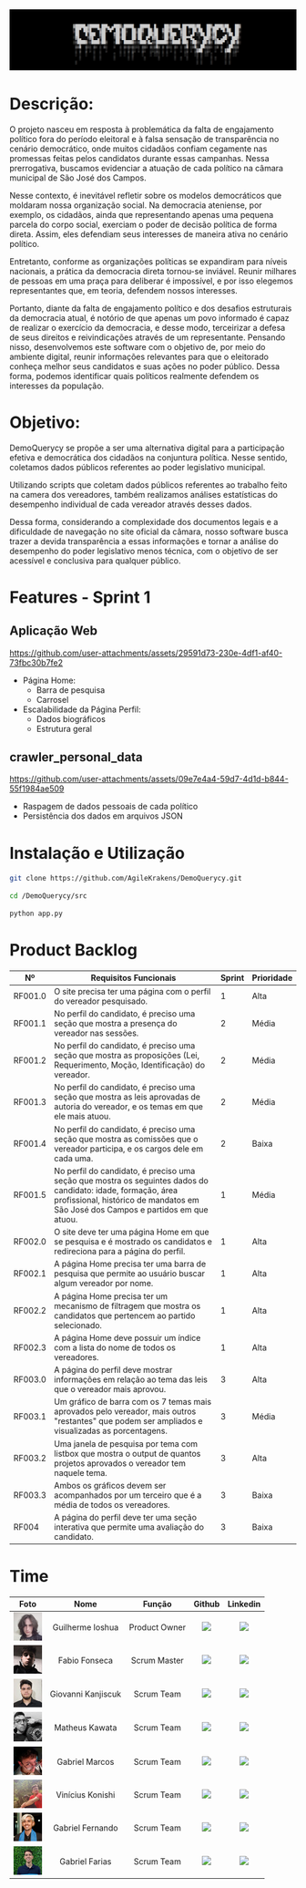 <img src="assets/demoquerycy_logo.png">

# Descrição:
O projeto nasceu em resposta à problemática da falta de engajamento político fora do período eleitoral e à falsa sensação de transparência no cenário democrático, onde muitos cidadãos confiam cegamente nas promessas feitas pelos candidatos durante essas campanhas. Nessa prerrogativa, buscamos evidenciar a atuação de cada político na câmara municipal de São José dos Campos.

Nesse contexto, é inevitável refletir sobre os modelos democráticos que moldaram nossa organização social. Na democracia ateniense, por exemplo, os cidadãos, ainda que representando apenas uma pequena parcela do corpo social, exerciam o poder de decisão política de forma direta. Assim, eles defendiam seus interesses de maneira ativa no cenário político.

Entretanto, conforme as organizações políticas se expandiram para níveis nacionais, a prática da democracia direta tornou-se inviável. Reunir milhares de pessoas em uma praça para deliberar é impossível, e por isso elegemos representantes que, em teoria, defendem nossos interesses.

Portanto, diante da falta de engajamento político e dos desafios estruturais da democracia atual, é notório de que apenas um povo informado é capaz de realizar o exercício da democracia, e desse modo, terceirizar a defesa de seus direitos e reivindicações através de um representante. Pensando nisso, desenvolvemos este software com o objetivo de, por meio do ambiente digital, reunir informações relevantes para que o eleitorado conheça melhor seus candidatos e suas ações no poder público. Dessa forma, podemos identificar quais políticos realmente defendem os interesses da população. 

# Objetivo:
DemoQuerycy se propõe a ser uma alternativa digital para a participação efetiva e democrática dos cidadãos na conjuntura política. Nesse sentido, coletamos dados públicos referentes ao poder legislativo municipal. 

Utilizando scripts que coletam dados públicos referentes ao trabalho feito na camera dos vereadores, também realizamos análises estatísticas do desempenho individual de cada vereador através desses dados.

Dessa forma, considerando a complexidade dos documentos legais e a dificuldade de navegação no site oficial da câmara, nosso software busca trazer a devida transparência a essas informações e tornar a análise do desempenho do poder legislativo menos técnica, com o objetivo de ser acessível e conclusiva para qualquer público.

# Features - Sprint 1
## Aplicação Web
https://github.com/user-attachments/assets/29591d73-230e-4df1-af40-73fbc30b7fe2

- Página Home:
  * Barra de pesquisa
  * Carrosel
- Escalabilidade da Página Perfil:
  * Dados biográficos 
  * Estrutura geral
## crawler_personal_data
https://github.com/user-attachments/assets/09e7e4a4-59d7-4d1d-b844-55f1984ae509

- Raspagem de dados pessoais de cada político
- Persistência dos dados em arquivos JSON

# Instalação e Utilização

```sh
git clone https://github.com/AgileKrakens/DemoQuerycy.git
```
```sh
cd /DemoQuerycy/src
```
```sh
python app.py
```

# Product Backlog

| Nº       | Requisitos Funcionais                                                                                           | Sprint | Prioridade |
|----------|-----------------------------------------------------------------------------------------------------|--------|------------|
| RF001.0  | O site precisa ter uma página com o perfil do vereador pesquisado.                                   | 1      | Alta       |
| RF001.1  | No perfil do candidato, é preciso uma seção que mostra a presença do vereador nas sessões.           | 2      | Média      |
| RF001.2  | No perfil do candidato, é preciso uma seção que mostra as proposições (Lei, Requerimento, Moção, Identificação) do vereador. | 2      | Média      |
| RF001.3  | No perfil do candidato, é preciso uma seção que mostra as leis aprovadas de autoria do vereador, e os temas em que ele mais atuou. | 2      | Média      |
| RF001.4  | No perfil do candidato, é preciso uma seção que mostra as comissões que o vereador participa, e os cargos dele em cada uma. | 2      | Baixa      |
| RF001.5  | No perfil do candidato, é preciso uma seção que mostra os seguintes dados do candidato: idade, formação, área profissional, histórico de mandatos em São José dos Campos e partidos em que atuou. | 1      | Média      |
| RF002.0  | O site deve ter uma página Home em que se pesquisa e é mostrado os candidatos e redireciona para a página do perfil. | 1      | Alta       |
| RF002.1  | A página Home precisa ter uma barra de pesquisa que permite ao usuário buscar algum vereador por nome. | 1      | Alta       |
| RF002.2  | A página Home precisa ter um mecanismo de filtragem que mostra os candidatos que pertencem ao partido selecionado. | 1      | Alta       |
| RF002.3  | A página Home deve possuir um índice com a lista do nome de todos os vereadores.                     | 1      | Alta       |
| RF003.0  | A página do perfil deve mostrar informações em relação ao tema das leis que o vereador mais aprovou.  | 3      | Alta       |
| RF003.1  | Um gráfico de barra com os 7 temas mais aprovados pelo vereador, mais outros "restantes" que podem ser ampliados e visualizadas as porcentagens. | 3      | Média      |
| RF003.2  | Uma janela de pesquisa por tema com listbox que mostra o output de quantos projetos aprovados o vereador tem naquele tema. | 3      | Alta       |
| RF003.3  | Ambos os gráficos devem ser acompanhados por um terceiro que é a média de todos os vereadores.       | 3      | Baixa      |
| RF004    | A página do perfil deve ter uma seção interativa que permite uma avaliação do candidato.             | 3      | Baixa      |

# Time

| Foto | Nome | Função | Github | Linkedin |
| :---------: | :---------: | :---------------------: | :-----------------: | :-------: |
| <img src="/assets/img_team/guiioshua.png" width=50px> | Guilherme Ioshua | Product Owner | <a href="https://github.com/guiioshua"><img src="https://img.shields.io/badge/GitHub-100000?style=for-the-badge&logo=github&logoColor=white"></a> | <a href="https://www.linkedin.com/in/guilherme-ioshua-sene/"><img src="https://img.shields.io/badge/LinkedIn-0077B5?style=for-the-badge&logo=linkedin&logoColor=white"></a> |
| <img src="/assets/img_team/jodijotar.jpg" width=50px> | Fabio Fonseca | Scrum Master | <a href="https://github.com/jodijotar"><img src="https://img.shields.io/badge/GitHub-100000?style=for-the-badge&logo=github&logoColor=white"></a> | <a href="https://www.linkedin.com/in/fabiofonsecajodi/"><img src="https://img.shields.io/badge/LinkedIn-0077B5?style=for-the-badge&logo=linkedin&logoColor=white"></a> |
| <img src="/assets/img_team/giovanni.jpg" width=50px> | Giovanni Kanjiscuk | Scrum Team | <a href="https://github.com/GKanjiscuk"><img src="https://img.shields.io/badge/GitHub-100000?style=for-the-badge&logo=github&logoColor=white"></a> | <a href="https://www.linkedin.com/in/giovanni-kanjiscuk/"><img src="https://img.shields.io/badge/LinkedIn-0077B5?style=for-the-badge&logo=linkedin&logoColor=white"></a> |
| <img src="/assets/img_team/kawata.png" width=50px> | Matheus Kawata | Scrum Team | <a href="https://github.com/KwMajor"><img src="https://img.shields.io/badge/GitHub-100000?style=for-the-badge&logo=github&logoColor=white"></a> | <a href="https://www.linkedin.com/in/matheus-felipe-0832b52ba/"><img src="https://img.shields.io/badge/LinkedIn-0077B5?style=for-the-badge&logo=linkedin&logoColor=white"></a> |
| <img src="/assets/img_team/g_marcos.png" width=50px> | Gabriel Marcos | Scrum Team | <a href="https://github.com/GabrieLMRDL"><img src="https://img.shields.io/badge/GitHub-100000?style=for-the-badge&logo=github&logoColor=white"></a> | <a href=""><img src="https://img.shields.io/badge/LinkedIn-0077B5?style=for-the-badge&logo=linkedin&logoColor=white"></a> |
| <img src="/assets/img_team/konishi.png" width=50px> | Vinícius Konishi |  Scrum Team  | <a href="https://github.com/Vinicius-Konishi"><img src="https://img.shields.io/badge/GitHub-100000?style=for-the-badge&logo=github&logoColor=white"></a> | <a href="https://www.linkedin.com/in/vin%C3%ADcius-greg%C3%B3rio-406640232?utm_source=share&utm_campaign=share_via&utm_content=profile&utm_medium=android_app"><img src="https://img.shields.io/badge/LinkedIn-0077B5?style=for-the-badge&logo=linkedin&logoColor=white"></a> |
| <img src="/assets/img_team/g_fernando.png" width=50px> | Gabriel Fernando |  Scrum Team  | <a href="https://github.com/Gabriel-Fernando-Lima"><img src="https://img.shields.io/badge/GitHub-100000?style=for-the-badge&logo=github&logoColor=white"></a> | <a href="www.linkedin.com/in/gabriel-fernando-bb430b330"><img src="https://img.shields.io/badge/LinkedIn-0077B5?style=for-the-badge&logo=linkedin&logoColor=white"></a> |
| <img src="/assets/img_team/g_farias.png" width=50px> | Gabriel Farias |  Scrum Team  | <a href="https://github.com/FariasTheProgrammer"><img src="https://img.shields.io/badge/GitHub-100000?style=for-the-badge&logo=github&logoColor=white"></a> | <a href="www.linkedin.com/in/gabrielrodfarias"><img src="https://img.shields.io/badge/LinkedIn-0077B5?style=for-the-badge&logo=linkedin&logoColor=white"></a> |



